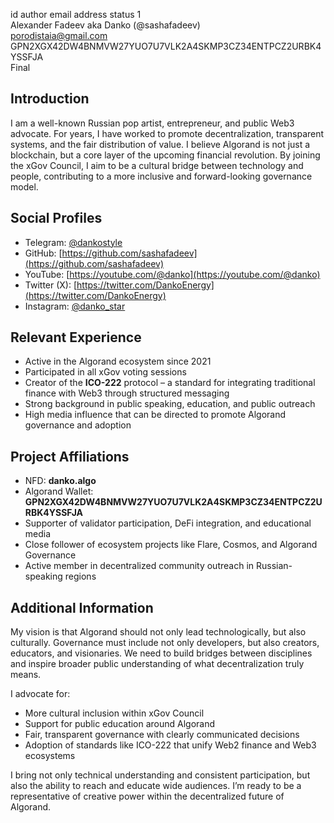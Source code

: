 id    author    email    address    status
1  
Alexander Fadeev aka Danko (@sashafadeev)  
porodistaia@gmail.com  
GPN2XGX42DW4BNMVW27YUO7U7VLK2A4SKMP3CZ34ENTPCZ2URBK4YSSFJA  
Final  

## Introduction

I am a well-known Russian pop artist, entrepreneur, and public Web3 advocate. For years, I have worked to promote decentralization, transparent systems, and the fair distribution of value. I believe Algorand is not just a blockchain, but a core layer of the upcoming financial revolution. By joining the xGov Council, I aim to be a cultural bridge between technology and people, contributing to a more inclusive and forward-looking governance model.

## Social Profiles

- Telegram: [@dankostyle](https://t.me/dankostyle)  
- GitHub: [https://github.com/sashafadeev](https://github.com/sashafadeev)  
- YouTube: [https://youtube.com/@danko](https://youtube.com/@danko)  
- Twitter (X): [https://twitter.com/DankoEnergy](https://twitter.com/DankoEnergy)  
- Instagram: [@danko_star](https://instagram.com/danko_star)  

## Relevant Experience

- Active in the Algorand ecosystem since 2021  
- Participated in all xGov voting sessions  
- Creator of the **ICO-222** protocol – a standard for integrating traditional finance with Web3 through structured messaging  
- Strong background in public speaking, education, and public outreach  
- High media influence that can be directed to promote Algorand governance and adoption

## Project Affiliations

- NFD: **danko.algo**  
- Algorand Wallet: **GPN2XGX42DW4BNMVW27YUO7U7VLK2A4SKMP3CZ34ENTPCZ2URBK4YSSFJA**  
- Supporter of validator participation, DeFi integration, and educational media  
- Close follower of ecosystem projects like Flare, Cosmos, and Algorand Governance  
- Active member in decentralized community outreach in Russian-speaking regions  

## Additional Information

My vision is that Algorand should not only lead technologically, but also culturally. Governance must include not only developers, but also creators, educators, and visionaries. We need to build bridges between disciplines and inspire broader public understanding of what decentralization truly means.

I advocate for:
- More cultural inclusion within xGov Council
- Support for public education around Algorand
- Fair, transparent governance with clearly communicated decisions
- Adoption of standards like ICO-222 that unify Web2 finance and Web3 ecosystems

I bring not only technical understanding and consistent participation, but also the ability to reach and educate wide audiences. I’m ready to be a representative of creative power within the decentralized future of Algorand.
